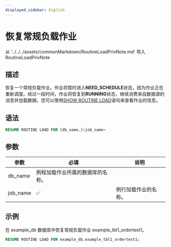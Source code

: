 ```yaml
---
displayed_sidebar: English
---
```


# 恢复常规负载作业

从 '../../../assets/commonMarkdown/RoutineLoadPrivNote.md' 导入 RoutineLoadPrivNote

## 描述

恢复一个常规负载作业。作业将暂时进入**NEED_SCHEDULE**状态，因为作业正在重新调度。经过一段时间，作业将恢复到**RUNNING**状态，继续消费来自数据源的消息并加载数据。您可以使用[SHOW ROUTINE LOAD](./SHOW_ROUTINE_LOAD.md)语句来查看作业的信息。

<RoutineLoadPrivNote />


## 语法

```SQL
RESUME ROUTINE LOAD FOR [db_name.]<job_name>
```

## 参数

|参数|必填|说明|
|---|---|---|
|db_name|例程加载作业所属的数据库的名称。|
|job_name|✅|例行加载作业的名称。|

## 示例

在 example_db 数据库中恢复常规负载作业 example_tbl1_ordertest1。

```SQL
RESUME ROUTINE LOAD FOR example_db.example_tbl1_ordertest1;
```
